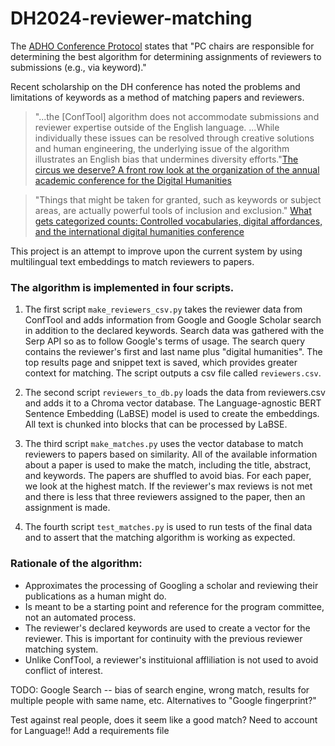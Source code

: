 # DH2024-reviewer-matching

The [ADHO Conference Protocol](https://adho.org/conference/conference-protocol/) states that "PC chairs are responsible for determining the best algorithm for determining assignments of reviewers to submissions (e.g., via keyword)." 

Recent scholarship on the DH conference has noted the problems and limitations of keywords as a method of matching papers and reviewers. 

> "...the [ConfTool] algorithm does not accommodate submissions and reviewer expertise outside of the English language. ...While individually these issues can be resolved through creative solutions and human engineering, the underlying issue of the algorithm illustrates an English bias that undermines diversity efforts."[The circus we deserve? A front row look at the organization of the annual academic conference for the Digital Humanities](http://digitalhumanities.org:8081/dhq/vol/16/4/000643/000643.html) 

> "Things that might be taken for granted, such as keywords or subject areas, are actually powerful tools of inclusion and exclusion." [What gets categorized counts: Controlled vocabularies, digital affordances, and the international digital humanities conference](https://academic.oup.com/dsh/article/38/3/1088/6988912)

This project is an attempt to improve upon the current system by using multilingual text embeddings to match reviewers to papers.

### The algorithm is implemented in four scripts.
1. The first script `make_reviewers_csv.py` takes the reviewer data from ConfTool and adds information from Google and Google Scholar search in addition to the declared keywords. Search data was gathered with the Serp API so as to follow Google's terms of usage. The search query contains the reviewer's first and last name plus "digital humanities". The top results page and snippet text is saved, which provides greater context for matching. The script outputs a csv file called `reviewers.csv`.

2. The second script `reviewers_to_db.py` loads the data from reviewers.csv and adds it to a Chroma vector database.  The Language-agnostic BERT Sentence Embedding (LaBSE) model is used to create the embeddings. All text is chunked into blocks that can be processed by LaBSE.

3. The third script `make_matches.py` uses the vector database to match reviewers to papers based on similarity. All of the available information about a paper is used to make the match, including the title, abstract, and keywords. The papers are shuffled to avoid bias. For each paper, we look at the highest match. If the reviewer's max reviews is not met and there is less that three reviewers assigned to the paper, then an assignment is made. 

4. The fourth script `test_matches.py` is used to run tests of the final data and to assert that the matching algorithm is working as expected.

### Rationale of the algorithm:

- Approximates the processing of Googling a scholar and reviewing their publications as a human might do.
- Is meant to be a starting point and reference for the program committee, not an automated process. 
- The reviewer's declared keywords are used to create a vector for the reviewer. This is important for continuity with the previous reviewer matching system.
- Unlike ConfTool, a reviewer's instituional affliliation is not used to avoid conflict of interest. 


TODO:
Google Search -- bias of search engine, wrong match, results for multiple people with same name, etc.
Alternatives to "Google fingerprint?"

Test against real people, does it seem like a good match? 
Need to account for Language!! 
Add a requirements file  
